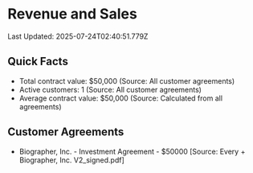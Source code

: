 # Revenue and Sales
Last Updated: 2025-07-24T02:40:51.779Z

## Quick Facts
- Total contract value: $50,000 (Source: All customer agreements)
- Active customers: 1 (Source: All customer agreements)
- Average contract value: $50,000 (Source: Calculated from all agreements)

## Customer Agreements
- Biographer, Inc. - Investment Agreement - $50000 [Source: Every + Biographer, Inc. V2_signed.pdf]

